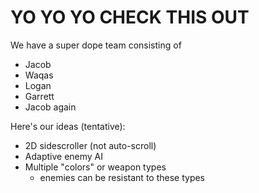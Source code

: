 # YO YO YO CHECK THIS OUT

We have a super dope team consisting of
- Jacob 
- Waqas
- Logan
- Garrett
- Jacob again

Here's our ideas (tentative):
- 2D sidescroller (not auto-scroll)
- Adaptive enemy AI
- Multiple "colors" or weapon types
  - enemies can be resistant to these types
